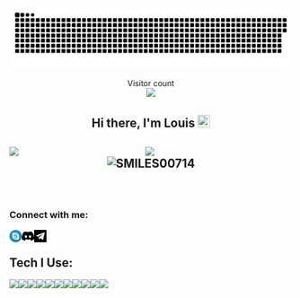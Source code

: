 
<a href=#><img src="contribution.svg"></a>

<p align="center"> 
  Visitor count<br>
  <img src="https://profile-counter.glitch.me/SMILES00714/count.svg"/>
</p>
<h2 align="center"> Hi there, I'm Louis <img src="https://raw.githubusercontent.com/MartinHeinz/MartinHeinz/master/wave.gif" width=22px height=22px />
<h2/>

<img src="https://github-readme-stats.vercel.app/api?username=SMILES00714&theme=blue-green&show_icons=true" align="left" width="48%"/>

<img src="https://github-readme-stats.vercel.app/api/top-langs/?username=SMILES00714&layout=compact" align="left" 
width="47%"/>

<p align="center"><img align="center" src="https://github-readme-streak-stats.herokuapp.com/?user=SMILES00714&" alt="SMILES00714" /></p>



<br/>
  
### Connect with me:

[<img height="22" width="22" align="left" src="skype.svg" />][skype]

[<img height="22" width="22" align="left" src="discord.svg" />][discord]

[<img height="22" width="22" align="left" src="telegram.svg" />][telegram]

[skype]: live:.cid.4c78744404628df3
[discord]: smiles00714
[telegram]: @smiles00714

<br />

## Tech I Use:
<img align="left" src="https://img.shields.io/badge/react-%2320232a.svg?style=for-the-badge&logo=react&logoColor=%2361DAFB">
<img align="left" src="https://img.shields.io/badge/redux-%23593d88.svg?style=for-the-badge&logo=redux&logoColor=white">
<img align="left" src="https://img.shields.io/badge/javascript-%23323330.svg?style=for-the-badge&logo=javascript&logoColor=%23F7DF1E">
<img align="left" src="https://img.shields.io/badge/typescript-%23007ACC.svg?style=for-the-badge&logo=typescript&logoColor=white">
<img align="left" src="https://img.shields.io/badge/Next-black?style=for-the-badge&logo=next.js&logoColor=white">
<img align="left" src="https://img.shields.io/badge/SASS-hotpink.svg?style=for-the-badge&logo=SASS&logoColor=white">
<img align="left" src="https://img.shields.io/badge/tailwindcss-%2338B2AC.svg?style=for-the-badge&logo=tailwind-css&logoColor=white">
<img align="left" src="https://img.shields.io/badge/bootstrap-%23563D7C.svg?style=for-the-badge&logo=bootstrap&logoColor=white">
<img align="left" src="https://img.shields.io/badge/webpack-%238DD6F9.svg?style=for-the-badge&logo=webpack&logoColor=black">
<img align="left" src="https://img.shields.io/badge/html5-%23E34F26.svg?style=for-the-badge&logo=html5&logoColor=white">
<img align="left" src="https://img.shields.io/badge/css3-%231572B6.svg?style=for-the-badge&logo=css3&logoColor=white">